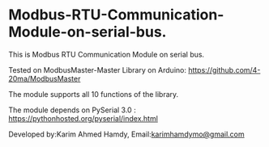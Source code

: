 # Modbus-RTU-Communication-Module-on-serial-bus.

This is Modbus RTU Communication Module on serial bus.

Tested on ModbusMaster-Master Library on Arduino: https://github.com/4-20ma/ModbusMaster

The module supports all 10 functions of the library.

The module depends on PySerial 3.0 : https://pythonhosted.org/pyserial/index.html

Developed by:Karim Ahmed Hamdy, Email:karimhamdymo@gmail.com

